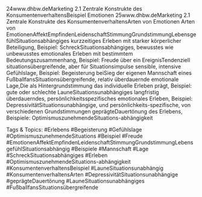 24www.dhbw.deMarketing
2.1 Zentrale Konstrukte des KonsumentenverhaltensBeispiel Emotionen
25www.dhbw.deMarketing
2.1 Zentrale Konstrukte des KonsumentenverhaltensArten von Emotionen
Arten von EmotionenAffektEmpfindenLeidenschaftStimmungGrundstimmungLebensgefühlSituationsabhängiges kurzzeitiges Erleben mit starker körperlicher Beteiligung, Beispiel: SchreckSituationsabhängiges, bewusstes wie unbewusstes emotionales Erleben mit bestimmtem Bedeutungszusammenhang, Beispiel: Freude über ein EreignisTendenziell situationsübergreifende, aber für Situationsimpulse sensible, intensive Gefühlslage, Beispiel: Begeisterung beiSieg der eigenen Mannschaft eines FußballfansSituationsübergreifende, relativ überdauernde emotionale Lage,Die als Hintergrundstimmung das individuelle Erleben prägt,  Beispiel: gute oder schlechte LauneSituationsunabhängiges langfristig überdauerndes, persönlichkeitsspezifisches emotionales Erleben, Beispiel: DepressivitätSituationsunabhängige, und persönlichkeits-spezifische, von verschiedenen Grundstimmungen geprägteDauertönung des Erlebens, Beispiele: OptimismuszunehmendeSituations-abhängigkeit

   Tags & Topics:
   #Erlebens
   #Begeisterung
   #Gefühlslage
   #OptimismuszunehmendeSituations
   #Beispiel
   #Freude
   #EmotionenAffektEmpfindenLeidenschaftStimmungGrundstimmungLebensgefühlSituationsabhängig
   #Beispiele
   #Mannschaft
   #Lage
   #SchreckSituationsabhängiges
   #Erleben
   #OptimismuszunehmendeSituations-abhängigkeit
   #KonsumentenverhaltensBeispiel
   #LauneSituationsunabhängig
   #KonsumentenverhaltensArten
   #DepressivitätSituationsunabhängige
   #geprägteDauertönung
   #LauneSituationsunabhängiges
   #FußballfansSituationsübergreifende